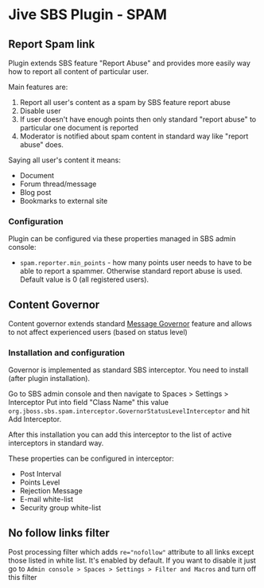 Jive SBS Plugin - SPAM
======================

Report Spam link
----------------
Plugin extends SBS feature "Report Abuse" and provides more easily way how to report all content of particular user.

Main features are:

1. Report all user's content as a spam by SBS feature report abuse
2. Disable user
3. If user doesn't have enough points then only standard "report abuse" to particular one document is reported
4. Moderator is notified about spam content in standard way like "report abuse" does.

Saying all user's content it means:

* Document
* Forum thread/message
* Blog post
* Bookmarks to external site


### Configuration ###
Plugin can be configured via these properties managed in SBS admin console:

* `spam.reporter.min_points` - how many points user needs to have to be able to report a spammer.
Otherwise standard report abuse is used. Default value is 0 (all registered users).


Content Governor
----------------
Content governor extends standard [Message Governor](http://docs.jivesoftware.com/jive_sbs/4.5/index.jsp?topic=/com.jivesoftware.help.sbs.online_4.5/admin/ConfiguringInterceptors.html)
feature and allows to not affect experienced users (based on status level)

### Installation and configuration ###
Governor is implemented as standard SBS interceptor. You need to install (after plugin installation).

Go to SBS admin console and then navigate to Spaces > Settings > Interceptor
Put into field "Class Name" this value `org.jboss.sbs.spam.interceptor.GovernorStatusLevelInterceptor` and hit Add Interceptor.

After this installation you can add this interceptor to the list of active interceptors in standard way.

These properties can be configured in interceptor:
* Post Interval
* Points Level
* Rejection Message
* E-mail white-list
* Security group white-list

No follow links filter
----------------------
Post processing filter which adds `re="nofollow"` attribute to all links except those listed in white list.
It's enabled by default.
If you want to disable it just go to `Admin console > Spaces > Settings > Filter and Macros` and turn off this filter
